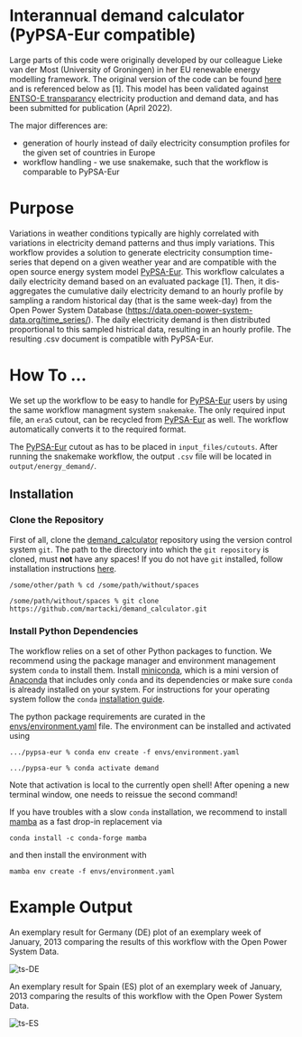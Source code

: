 # Interannual demand calculator (PyPSA-Eur compatible)

Large parts of this code were originally developed by our colleague Lieke van der Most (University of Groningen) in her EU renewable energy modelling framework. The original version of the code can be found [here](https://github.com/L-vdM/EU-renewable-energy-modelling-framework) and is referenced below as [1]. This model has been validated against [ENTSO-E transparancy](https://transparency.entsoe.eu/) electricity production and demand data, and has been submitted for publication (April 2022).

The major differences are:
- generation of hourly instead of daily electricity consumption profiles for the given set of countries in Europe
- workflow handling - we use snakemake, such that the workflow is comparable to PyPSA-Eur

# Purpose

Variations in weather conditions typically are highly correlated with variations in electricity demand patterns and thus imply variations.
This workflow provides a solution to generate electricity consumption time-series that depend on a given weather year and are compatible with the open source energy system model [PyPSA-Eur](https://github.com/PyPSA/pypsa-eur).
This workflow calculates a daily electricity demand based on an evaluated package [1].  Then, it dis-aggregates the cumulative daily electricity demand to an hourly profile by sampling a random historical day (that is the same week-day) from the Open Power System Database (https://data.open-power-system-data.org/time_series/). The daily electricity demand is then distributed proportional to this sampled histrical data, resulting in an hourly profile. The resulting .csv document is compatible with PyPSA-Eur.

# How To ...

We set up the workflow to be easy to handle for [PyPSA-Eur](https://github.com/PyPSA/pypsa-eur) users by using the same workflow managment system `snakemake`. The only required input file, an `era5` cutout, can be recycled from [PyPSA-Eur](https://github.com/PyPSA/pypsa-eur) as well. The workflow automatically converts it to the required format.

The [PyPSA-Eur](https://github.com/PyPSA/pypsa-eur) cutout as has to be placed in ``input_files/cutouts``. After running the snakemake workflow, the output ``.csv`` file will be located in ``output/energy_demand/``.

## Installation

### Clone the Repository

First of all, clone the [demand_calculator](https://github.com/martacki/demand_calculator) repository using the version control system ``git``.
The path to the directory into which the ``git repository`` is cloned, must **not** have any spaces! If you do not have ``git`` installed, follow installation instructions [here](https://git-scm.com/book/en/v2/Getting-Started-Installing-Git).

    /some/other/path % cd /some/path/without/spaces

    /some/path/without/spaces % git clone https://github.com/martacki/demand_calculator.git

### Install Python Dependencies

The workflow relies on a set of other Python packages to function.
We recommend using the package manager and environment management system ``conda`` to install them.
Install [miniconda](https://docs.conda.io/en/latest/miniconda.html), which is a mini version of [Anaconda](https://www.anaconda.com/) that includes only ``conda`` and its dependencies or make sure ``conda`` is already installed on your system.
For instructions for your operating system follow the ``conda`` [installation guide](https://docs.conda.io/projects/conda/en/latest/user-guide/install/).

The python package requirements are curated in the [envs/environment.yaml](https://github.com/martacki/demand_calculator/blob/master/environment.yaml) file. The environment can be installed and activated using

    .../pypsa-eur % conda env create -f envs/environment.yaml

    .../pypsa-eur % conda activate demand

Note that activation is local to the currently open shell!
After opening a new terminal window, one needs to reissue the second command!

If you have troubles with a slow ``conda`` installation, we recommend to install [mamba](https://github.com/QuantStack/mamba) as a fast drop-in replacement via

    conda install -c conda-forge mamba

and then install the environment with

    mamba env create -f envs/environment.yaml


# Example Output

An exemplary result for Germany (DE) plot of an exemplary week of January, 2013 comparing the results of this workflow with the Open Power System Data.

![ts-DE](https://user-images.githubusercontent.com/53824825/188665205-ddcd3697-db0c-413c-bcec-0dc17208f3cc.png)

An exemplary result for Spain (ES) plot of an exemplary week of January, 2013 comparing the results of this workflow with the Open Power System Data.

![ts-ES](https://user-images.githubusercontent.com/53824825/188665256-732bdc8c-5832-4885-8948-8f14180e949b.png)


